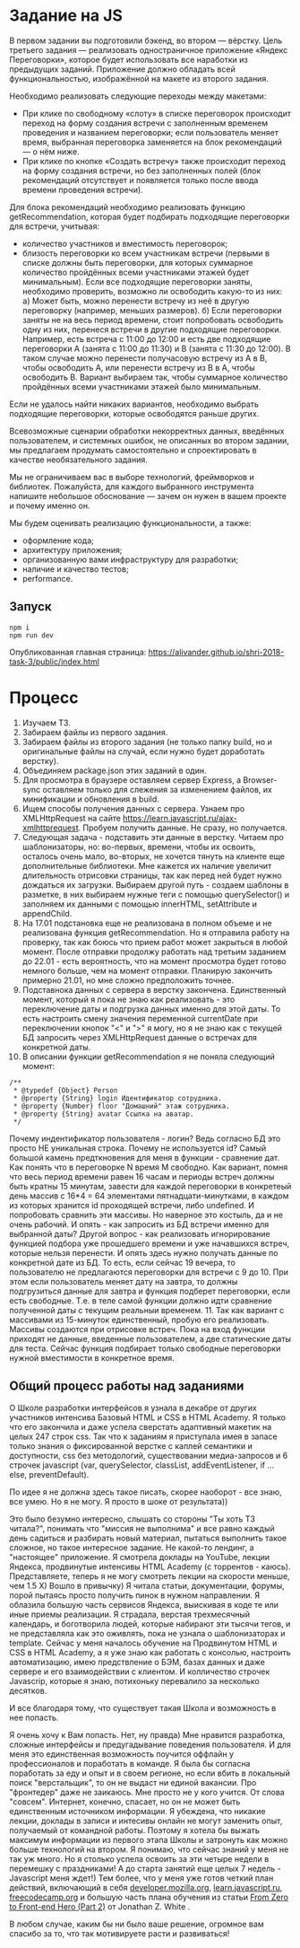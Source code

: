 # Задание на JS
В первом задании вы подготовили бэкенд, во втором — вёрстку. Цель третьего задания — реализовать одностраничное приложение «Яндекс Переговорки», которое будет использовать все наработки из предыдущих заданий. Приложение должно обладать всей функциональностью, изображённой на макете из второго задания.

Необходимо реализовать следующие переходы между макетами:

* При клике по свободному «слоту» в списке переговорок происходит переход на форму создания встречи с заполненным временем проведения и названием переговорки; если пользователь меняет время, выбранная переговорка заменяется на блок рекомендаций — о нём ниже.
* При клике по кнопке «Создать встречу» также происходит переход на форму создания встречи, но без заполненных полей (блок рекомендаций отсутствует и появляется только после ввода времени проведения встречи).

Для блока рекомендаций необходимо реализовать функцию getRecommendation, которая будет подбирать подходящие переговорки для встречи, учитывая:

* количество участников и вместимость переговорок;
* близость переговорки ко всем участникам встречи (первыми в списке должны быть переговорки, для которых суммарное количество пройдённых всеми участниками этажей будет минимальным). Если все подходящие переговорки заняты, необходимо проверить, возможно ли освободить какую-то из них:
  а) Может быть, можно перенести встречу из неё в другую переговорку (например, меньших размеров).
  б) Если переговорки заняты не на весь период времени, стоит попробовать освободить одну из них, перенеся встречи в другие подходящие переговорки. Например, есть встреча с 11:00 до 12:00 и есть две подходящие переговорки А (занята с 11:00 до 11:30) и B (занята c 11:30 до 12:00). В таком случае можно перенести получасовую встречу из A в B, чтобы освободить А, или перенести встречу из B в A, чтобы освободить B. Вариант выбираем так, чтобы суммарное количество пройдённых всеми участниками этажей было минимальным.

Если не удалось найти никаких вариантов, необходимо выбрать подходящие переговорки, которые освободятся раньше других.

Всевозможные сценарии обработки некорректных данных, введённых пользователем, и системных ошибок, не описанных во втором задании, мы предлагаем продумать самостоятельно и спроектировать в качестве необязательного задания.

Мы не ограничиваем вас в выборе технологий, фреймворков и библиотек. Пожалуйста, для каждого выбранного инструмента напишите небольшое обоснование — зачем он нужен в вашем проекте и почему именно он.

Мы будем оценивать реализацию функциональности, а также:

* оформление кода;
* архитектуру приложения;
* организованную вами инфраструктуру для разработки;
* наличие и качество тестов;
* performance.



## Запуск
```
npm i
npm run dev
```

Опубликованная главная страница: https://alivander.github.io/shri-2018-task-3/public/index.html


# Процесс

1. Изучаем ТЗ.
2. Забираем файлы из первого задания.
3. Забираем файлы из второго задания (не только папку build, но и оригинальные файлы на случай, если нужно будет доработать верстку).
4. Объединяем package.json этих заданий в один.
5. Для просмотра в браузере оставляем сервер Express, а Browser-sync оставляем только для слежения за изменением файлов, их минификации и обновления в build.
6. Ищем способы получения данных с сервера. Узнаем про XMLHttpRequest на сайте https://learn.javascript.ru/ajax-xmlhttprequest. Пробуем получить данные. Не сразу, но получается.
7. Следующая задача - подставить эти данные в верстку. Читаем про шаблонизаторы, но: во-первых, времени, чтобы их освоить, осталось очень мало, во-вторых, не хочется тянуть на клиенте еще дополнительные библиотеки. Мне кажется их наличие увеличит длительность отрисовки страницы, так как перед ней будет нужно дождаться их загрузки. Выбираем другой путь - создаем шаблоны в разметке, в них выбираем нужные теги с помощью querySelector() и заполняем их данными с помощью innerHTML, setAttribute и appendChild.
8. На 17.01 подстановка еще не реализована в полном объеме и не реализована функция getRecommendation. Но я отправила работу на проверку, так как боюсь что прием работ может закрыться в любой момент. После отправки продолжу работать над третьим заданием до 22.01 - есть вероятность, что на момент просмотра будет готово немного больше, чем на момент отправки. Планирую закончить примерно 21.01, но мне сложно предположить точнее.
9. Подставнока данных с сервера в верстку закончена. Единственный момент, который я пока не знаю как реализовать - это переключение даты и подгрузка данных именно для этой даты. То есть настроить смену значения переменной currentDate при переключении кнопок "<" и ">" я могу, но я не знаю как с текущей БД запросить через XMLHttpRequest данные о встречах для конкретной даты.
10. В описании функции getRecommendation я не поняла следующий момент:
```
/**
 * @typedef {Object} Person
 * @property {String} login Идентификатор сотрудника.
 * @property {Number} floor "Домашний" этаж сотрудника.
 * @property {String} avatar Ссылка на аватар.
 */
 ```
Почему индентификатор пользователя - логин? Ведь согласно БД это просто НЕ уникальная строка. Почему не используется id?
Самый большой камень предткновения для меня в функции - сравнение дат. Как понять что в переговорке N время M свободно. Как вариант, помня что весь период времени равен 16 часам и периоды встреч должны быть кратны 15 минутам, завести для каждой переговорки в конкретеый день массив с 16*4 = 64 элементами пятнадцати-минутками, в каждом из которых хранится id проходящей встречи, либо undefined. И попробовать сравнить эти массивы. Но наверное это костыль, да и не очень рабочий. И опять - как запросить из БД встречи именно для выбранной даты?
Другой вопрос - как реализовать игнорирование функцией подбора уже прошедшего времени и уже начавшихся встреч, которые нельзя перенести. И опять здесь нужно получать данные по конкретной дате из БД. То есть, если сейчас 19 вечера, то пользователю не предлагаются переговорки для встречи с 9 до 10. При этом если пользователь меняет дату на завтра, то должны подгрузиться данные для завтра и функция подберет переговорки, если есть свободные. Т.е. в теле самой функции должно идти сравнение полученной даты с текущим реальныи временем.
11. Так как вариант с массивами из 15-минуток единственный, пробую его реализовать. Массивы создаются при отрисовке встреч. Пока на вход функции приходят не данные, введенные пользователем, а две статические даты для теста. Сейчас функция подбирает только свободные переговорки нужной вместимости в конкретное время. 

## Общий процесс работы над заданиями

О Школе разработки интерфейсов я узнала в декабре от других участников интенсива Базовый HTML и CSS в HTML Academy. Я только что его закончила и даже успела сверстать адаптивный макетик на целых 247 строк css. Так что к заданиям я приступала имея в запасе только знания о фиксированной верстке с каплей семантики и доступности, css без методологий, существовании медиа-запросов и 6 строчек javascript (var, querySelector, classList, addEventListener, if ... else, preventDefault).

По идее я не должна здесь такое писать, скорее наоборот - все знаю, все умею. Но я не могу. Я просто в шоке от результата))

Это было безумно интересно, слышать со стороны "Ты хоть ТЗ читала?", понимать что "миссия не выполнима" и все равно каждый день садиться и разбирать новый материал, пытаться выполнить такое сложное, но такое интересное задание. Не какой-то лендинг, а "настоящее" приложение. Я смотрела доклады на YouTube, лекции Яндекса, продвинутые интенсивы HTML Academy (с торрентов - каюсь). Представляете, теперь я не могу смотреть лекции на скорости меньше, чем 1.5 X) Вошло в привычку) Я читала статьи, документации, форумы, порой пытаясь просто получить пинок в нужном направлении. Я облазила большую часть сервисов Яндекса, выискивая в коде те или иные приемы реализации. Я страдала, верстая трехмесячный календарь, и боготворила людей, которые набирают эти тысячи тегов, и не представляла как это оживлять, пока не узнала о шаблонизаторах и template. Сейчас у меня началось обучение на Продвинутом HTML и CSS в HTML Academy, а я уже знаю как работать с консолью, настроить автоматизацию, имею предствление о БЭМ, базах данных и даже сервере и его взаимодействии с клиентом. И колличество строчек Javascrip, которые я знаю, потихоньку перевалило за несколько десятков.

И все благодаря тому, что существует такая Школа и возможность в нее попасть.

Я очень хочу к Вам попасть. Нет, ну правда) Мне нравится разработка, сложные интерфейсы и предугадывание поведения пользователя. И для меня это единственная возможность поучится оффлайн у профессионалов и поработать в команде. Я была бы согласна поработать за еду и опыт и в своем регионе, но если вбить в локальный поиск "верстальщик", то он не выдаст ни единой вакансии. Про "фронтедер" даже не заикаюсь. Мне просто не у кого учится. От слова "совсем". Интернет, конечно, спасает, но он не может быть единственным источником информации. Я убеждена, что никакие лекции, доклады в записи и интесивы онлайн не могут заменить опыт, получаемый от командной работы. Поэтому я хотела бы выжать максимум информации из первого этапа Школы и затронуть как можно больше технологий на втором.
Я понимаю, что сейчас знаний у меня не так уж много. Но я столько успела освоить за эти четыре недели в перемешку с праздниками! А до старта занятий еще целых 7 недель - Javascript меня ждет!) Тем более, что у меня уже готов четкий план действий, включающий в себя [developer.mozilla.org](https://developer.mozilla.org/ru/docs/Learn/Getting_started_with_the_web/JavaScript_basics), [learn.javascript.ru](https://learn.javascript.ru), [freecodecamp.org](https://www.freecodecamp.org) и большую часть плана обучения из статьи [From Zero to Front-end Hero (Part 2)](https://medium.com/russian/от-нуля-до-героя-фронтенда-часть-2-25f19e56eb29) от Jonathan Z. White .

В любом случае, каким бы ни было ваше решение, огромное вам спасибо за то, что так мотивируете расти и развиваться!
